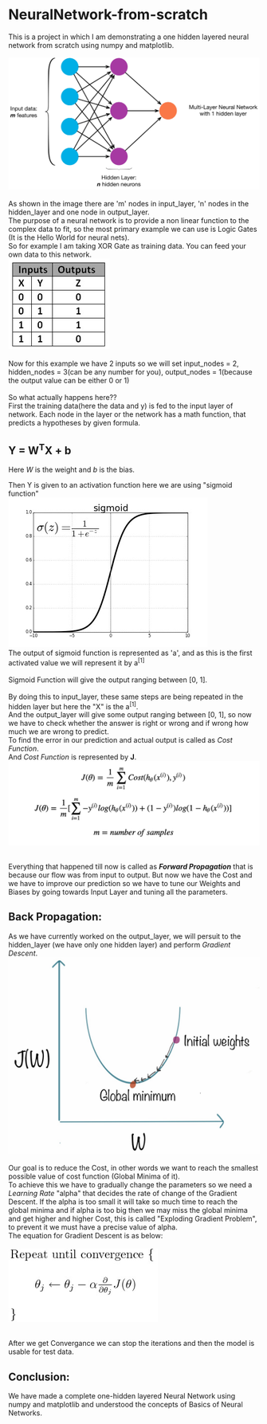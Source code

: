 # NeuralNetwork-from-scratch
This is a project in which I am demonstrating a one hidden layered neural network from scratch using numpy and matplotlib.<br/>
<br/>![image](images/one_layered_network.jpeg)
<br/><br/>As shown in the image there are 'm' nodes in input_layer, 'n' nodes in the hidden_layer and one node in output_layer.
<br/>The purpose of a neural network is to provide a non linear function to the complex data to fit, so the most primary example we can use is Logic Gates (It is the Hello World for neural nets).
<br/>So for example I am taking XOR Gate as training data. You can feed your own data to this network.
<br/>![image_table](images/TRUTH-TABLE-1.jpg)
<br/><br/> Now for this example we have 2 inputs so we will set input_nodes = 2, hidden_nodes = 3(can be any number for you), output_nodes = 1(because the output value can be either 0 or 1)
<br/><br/>So what actually happens here??
<br/>First the training data(here the data and y) is fed to the input layer of network. Each node in the layer or the network has a math function, that predicts a hypotheses by given formula.

## Y = W<sup>T</sup>X + b
Here *W* is the weight and *b* is the bias.

Then Y is given to an activation function here we are using "sigmoid function" 
<br/>![image](images/sigmoid.jfif)
<br/>The output of sigmoid function is represented as 'a', and as this is the first activated value we will represent it by a<sup>[1]</sup>
<br/><br/>Sigmoid Function will give the output ranging between [0, 1].
<br/><br/>By doing this to input_layer, these same steps are being repeated in the hidden layer but here the "X" is the a<sup>[1]</sup>.
<br/>And the output_layer will give some output ranging between [0, 1], so now we have to check whether the answer is right or wrong and if wrong how much we are wrong to predict.
<br/>To find the error in our prediction and actual output is called as *Cost Function*.
<br/>And *Cost Function* is represented by **J**.
<br/>![image](images/Loss.png)

<br/>Everything that happened till now is called as ***Forward Propagation*** that is because our flow was from input to output. But now we have the Cost and we have to improve our prediction so we have to tune our Weights and Biases by going towards Input Layer and tuning all the parameters.
## Back Propagation:
As we have currently worked on the output_layer, we will persuit to the hidden_layer (we have only one hidden layer) and perform *Gradient Descent*.
<br/>![image](images/Grad_desc.png)
<br/><br/>Our goal is to reduce the Cost, in other words we want to reach the smallest possible value of cost function (Global Minima of it).
<br/>To achieve this we have to gradually change the parameters so we need a *Learning Rate* "alpha" that decides the rate of change of the Gradient Descent. If the alpha is too small it will take so much time to reach the global minima and if alpha is too big then we may miss the global minima and get higher and higher Cost, this is called "Exploding Gradient Problem", to prevent it we must have a precise value of alpha.
<br/>The equation for Gradient Descent is as below:
<br/><br/>![image](images/Grad_desc_formula.jpg)

<br/>After we get Convergance we can stop the iterations and then the model is usable for test data.

## Conclusion:
We have made a complete one-hidden layered Neural Network using numpy and matplotlib and understood the concepts of Basics of Neural Networks.
